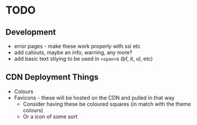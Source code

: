 # TODO

## Development
* error pages - make these work properly with ssi etc
* add callouts, maybe an info, warning, any more?
* add basic text stlying to be used in `<span>`s (bf, it, ul, etc)

## CDN Deployment Things
* Colours
* Favicons - these will be hosted on the CDN and pulled in that way
  * Consider having these be coloured squares (in match with the theme colours)
  * Or a icon of some sort
